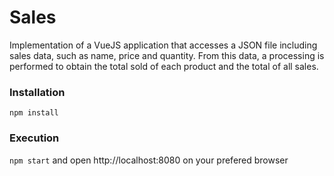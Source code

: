 # Sales
 Implementation of a VueJS application that accesses a JSON file including sales data, such as name, price and quantity. From this data, a processing is performed to obtain the total sold of each product and the total of all sales.

### Installation
  `npm install`
  
### Execution
  `npm start`
  and open http://localhost:8080 on your prefered browser
